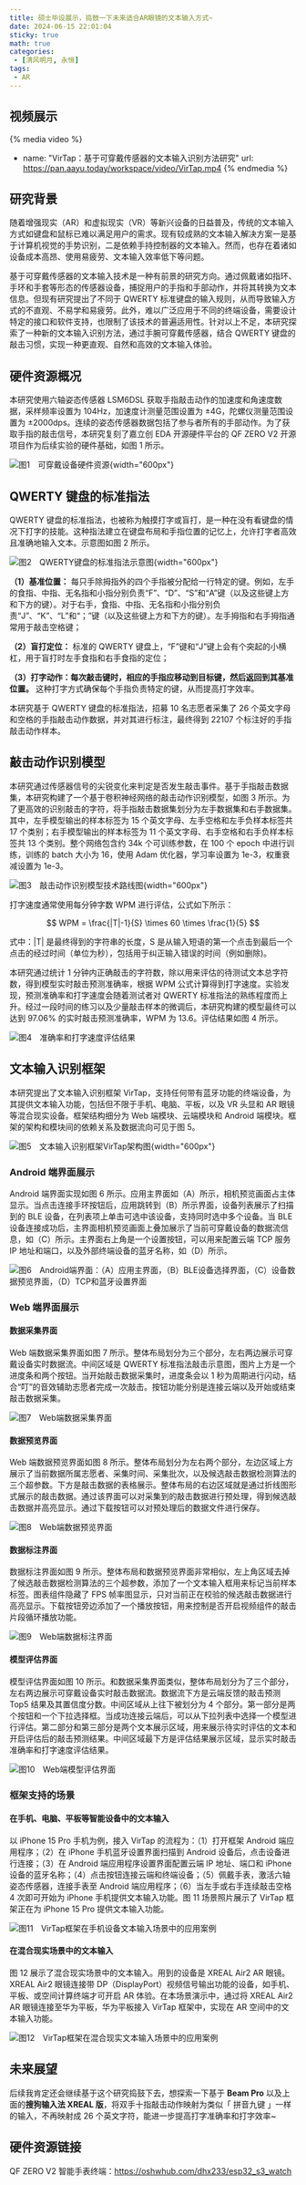 ```yaml
---
title: 硕士毕设展示，捣鼓一下未来适合AR眼镜的文本输入方式~
date: 2024-06-15 22:01:04
sticky: true
math: true
categories:
 - [清风明月, 永恒]
tags: 
 - AR
---
```


## 视频展示
{% media video %}
- name: "VirTap：基于可穿戴传感器的文本输入识别方法研究"
  url: https://pan.aayu.today/workspace/video/VirTap.mp4
{% endmedia %}

## 研究背景

随着增强现实（AR）和虚拟现实（VR）等新兴设备的日益普及，传统的文本输入方式如键盘和鼠标已难以满足用户的需求。现有较成熟的文本输入解决方案一是基于计算机视觉的手势识别，二是依赖手持控制器的文本输入。然而，也存在着诸如设备成本高昂、使用易疲劳、文本输入效率低下等问题。

基于可穿戴传感器的文本输入技术是一种有前景的研究方向。通过佩戴诸如指环、手环和手套等形态的传感器设备，捕捉用户的手指和手部动作，并将其转换为文本信息。但现有研究提出了不同于 QWERTY 标准键盘的输入规则，从而导致输入方式的不直观、不易学和易疲劳。此外，难以广泛应用于不同的终端设备，需要设计特定的接口和软件支持，也限制了该技术的普遍适用性。针对以上不足，本研究探索了一种新的文本输入识别方法，通过手腕可穿戴传感器，结合 QWERTY 键盘的敲击习惯，实现一种更直观、自然和高效的文本输入体验。

## 硬件资源概况

本研究使用六轴姿态传感器 LSM6DSL 获取手指敲击动作的加速度和角速度数据，采样频率设置为 104Hz，加速度计测量范围设置为 ±4G，陀螺仪测量范围设置为 ±2000dps。连续的姿态传感器数据包括了参与者所有的手部动作。为了获取手指的敲击信号，本研究复刻了嘉立创 EDA 开源硬件平台的 QF ZERO V2 开源项目作为后续实验的硬件基础，如图 1 所示。

![图1　可穿戴设备硬件资源](assets/1.png "图1　可穿戴设备硬件资源"){width="600px"}

## QWERTY 键盘的标准指法

QWERTY 键盘的标准指法，也被称为触摸打字或盲打，是一种在没有看键盘的情况下打字的技能。这种指法建立在键盘布局和手指位置的记忆上，允许打字者高效且准确地输入文本。示意图如图 2 所示。

![图2　QWERTY键盘的标准指法示意图](assets/2.png "图2　QWERTY键盘的标准指法示意图"){width="600px"}

 **（1）基准位置：** 每只手除拇指外的四个手指被分配给一行特定的键。例如，左手的食指、中指、无名指和小指分别负责“F”、“D”、“S”和“A”键（以及这些键上方和下方的键）。对于右手，食指、中指、无名指和小指分别负责“J”、“K”、“L”和“；”键（以及这些键上方和下方的键）。左手拇指和右手拇指通常用于敲击空格键；

 **（2）盲打定位：** 标准的 QWERTY 键盘上，“F”键和“J”键上会有个突起的小横杠，用于盲打时左手食指和右手食指的定位；

 **（3）打字动作：每次敲击键时，相应的手指应移动到目标键，然后返回到其基准位置。** 这种打字方式确保每个手指负责特定的键，从而提高打字效率。


本研究基于 QWERTY 键盘的标准指法，招募 10 名志愿者采集了 26 个英文字母和空格的手指敲击动作数据，并对其进行标注，最终得到 22107 个标注好的手指敲击动作样本。


## 敲击动作识别模型

本研究通过传感器信号的尖锐变化来判定是否发生敲击事件。基于手指敲击数据集，本研究构建了一个基于卷积神经网络的敲击动作识别模型，如图 3 所示。为了更高效的识别敲击的字符，将手指敲击数据集划分为左手数据集和右手数据集。其中，左手模型输出的样本标签为 15 个英文字母、左手空格和左手负样本标签共 17 个类别；右手模型输出的样本标签为 11 个英文字母、右手空格和右手负样本标签共 13 个类别。整个网络包含约 34k 个可训练参数，在 100 个 epoch 中进行训练，训练的 batch 大小为 16，使用 Adam 优化器，学习率设置为 1e-3，权重衰减设置为 1e-3。

![图3　敲击动作识别模型技术路线图](assets/3.png "图3　敲击动作识别模型技术路线图"){width="600px"}

打字速度通常使用每分钟字数 WPM 进行评估，公式如下所示：

$$
WPM = \frac{|T|-1}{S} \times 60 \times \frac{1}{5}
$$

式中：|T| 是最终得到的字符串的长度，S 是从输入短语的第一个点击到最后一个点击的经过时间（单位为秒），包括用于纠正输入错误的时间（例如删除)。


本研究通过统计 1 分钟内正确敲击的字符数，除以用来评估的待测试文本总字符数，得到模型实时敲击预测准确率，根据 WPM 公式计算得到打字速度。实验发现，预测准确率和打字速度会随着测试者对 QWERTY 标准指法的熟练程度而上升。经过一段时间的练习以及少量敲击样本的微调后，本研究构建的模型最终可以达到 97.06% 的实时敲击预测准确率，WPM 为 13.6。评估结果如图 4 所示。

![图4　准确率和打字速度评估结果](assets/4.png "图4　准确率和打字速度评估结果")

## 文本输入识别框架

本研究提出了文本输入识别框架 VirTap，支持任何带有蓝牙功能的终端设备，为其提供文本输入功能，包括但不限于手机、电脑、平板，以及 VR 头显和 AR 眼镜等混合现实设备。框架结构细分为 Web 端模块、云端模块和 Android 端模块。框架的架构和模块间的依赖关系及数据流向可见于图 5。

![图5　文本输入识别框架VirTap架构图](assets/5.png "图5　文本输入识别框架VirTap架构图"){width="600px"}

### Android 端界面展示

Android 端界面实现如图 6 所示。应用主界面如（A）所示，相机预览画面占主体显示。当点击连接手环按钮后，应用跳转到（B）所示界面，设备列表展示了扫描到的 BLE 设备，在列表项上单击可选中该设备，支持同时选中多个设备。当 BLE 设备连接成功后，主界面相机预览画面上叠加展示了当前可穿戴设备的数据流信息，如（C）所示。主界面右上角是一个设置按钮，可以用来配置云端 TCP 服务 IP 地址和端口，以及外部终端设备的蓝牙名称，如（D）所示。

![图6　Android端界面：（A）应用主界面，（B）BLE设备选择界面，（C）设备数据预览界面，（D）TCP和蓝牙设置界面](assets/6.png "图6　Android端界面：（A）应用主界面，（B）BLE设备选择界面，（C）设备数据预览界面，（D）TCP和蓝牙设置界面")

### Web 端界面展示

#### 数据采集界面

Web 端数据采集界面如图 7 所示。整体布局划分为三个部分，左右两边展示可穿戴设备实时数据流。中间区域是 QWERTY 标准指法敲击示意图，图片上方是一个进度条和两个按钮。当开始敲击数据采集时，进度条会以 1 秒为周期进行闪动，结合“叮”的音效辅助志愿者完成一次敲击。按钮功能分别是连接云端以及开始或结束敲击数据采集。

![图7　Web端数据采集界面](assets/7.png "图7　Web端数据采集界面")

#### 数据预览界面

Web 端数据预览界面如图 8 所示。整体布局划分为左右两个部分，左边区域上方展示了当前数据所属志愿者、采集时间、采集批次，以及候选敲击数据检测算法的三个超参数。下方是敲击数据的表格展示。整体布局的右边区域就是通过折线图形式展示的敲击数据。通过该界面可以对采集到的敲击数据进行预处理，得到候选敲击数据并高亮显示。通过下载按钮可以对预处理后的数据文件进行保存。

![图8　Web端数据预览界面](assets/8.png "图8　Web端数据预览界面")

#### 数据标注界面

数据标注界面如图 9 所示。整体布局和数据预览界面非常相似，左上角区域去掉了候选敲击数据检测算法的三个超参数，添加了一个文本输入框用来标记当前样本标签。图表组件隐藏了 FPS 帧率图显示，只对当前正在校验的候选敲击数据进行高亮显示。下载按钮旁边添加了一个播放按钮，用来控制是否开启视频组件的敲击片段循环播放功能。

![图9　Web端数据标注界面](assets/9.png "图9　Web端数据标注界面")

#### 模型评估界面

模型评估界面如图 10 所示。和数据采集界面类似，整体布局划分为了三个部分，左右两边展示可穿戴设备实时敲击数据流。数据流下方是云端反馈的敲击预测 Top5 结果及其置信度分数。中间区域从上往下被划分为 4 个部分。第一部分是两个按钮和一个下拉选择框。当成功连接云端后，可以从下拉列表中选择一个模型进行评估。第二部分和第三部分是两个文本展示区域，用来展示待实时评估的文本和开启评估后的敲击预测结果。中间区域最下方是评估结果展示区域，显示实时敲击准确率和打字速度评估结果。

![图10　Web端模型评估界面](assets/10.png "图10　Web端模型评估界面")

### 框架支持的场景

#### 在手机、电脑、平板等智能设备中的文本输入

以 iPhone 15 Pro 手机为例，接入 VirTap 的流程为：（1）打开框架 Android 端应用程序；（2）在 iPhone 手机蓝牙设置界面扫描到 Android 设备后，点击设备进行连接；（3）在 Android 端应用程序设置界面配置云端 IP 地址、端口和 iPhone 设备的蓝牙名称；（4）点击按钮连接云端和终端设备；（5）佩戴手表，激活六轴姿态传感器，连接手表至 Android 端应用程序；（6）当左手或右手连续敲击空格 4 次即可开始为 iPhone 手机提供文本输入功能。图 11 场景照片展示了 VirTap 框架正在为 iPhone 15 Pro 提供文本输入功能。

![图11　VirTap框架在手机设备文本输入场景中的应用案例](assets/11.png "图11　VirTap框架在手机设备文本输入场景中的应用案例")

#### 在混合现实场景中的文本输入

图 12 展示了混合现实场景中的文本输入。用到的设备是 XREAL Air2 AR 眼镜。XREAL Air2 眼镜连接带 DP（DisplayPort）视频信号输出功能的设备，如手机、平板、或空间计算终端才可开启 AR 体验。在本场景演示中，通过将 XREAL Air2 AR 眼镜连接至华为平板，华为平板接入 VirTap 框架中，实现在 AR 空间中的文本输入功能。

![图12　VirTap框架在混合现实文本输入场景中的应用案例](assets/12.png "图12　VirTap框架在混合现实文本输入场景中的应用案例")

## 未来展望

后续我肯定还会继续基于这个研究捣鼓下去，想探索一下基于 **Beam Pro** 以及上面的**搜狗输入法 XREAL 版**，将双手十指敲击动作映射为类似「 拼音九键 」一样的输入，不再映射成 26 个英文字符，能进一步提高打字准确率和打字效率~

## 硬件资源链接

QF ZERO V2 智能手表终端：https://oshwhub.com/dhx233/esp32_s3_watch
